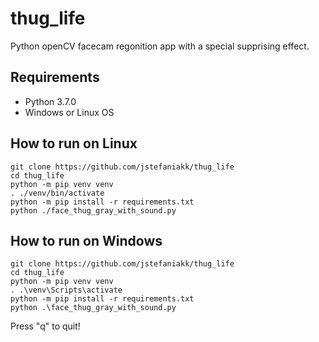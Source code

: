 # thug_life
Python openCV facecam regonition app with a special supprising effect. 

## Requirements
* Python 3.7.0
* Windows or Linux OS

## How to run on Linux
```
git clone https://github.com/jstefaniakk/thug_life
cd thug_life
python -m pip venv venv
. ./venv/bin/activate
python -m pip install -r requirements.txt
python ./face_thug_gray_with_sound.py
```

## How to run on Windows
```
git clone https://github.com/jstefaniakk/thug_life
cd thug_life
python -m pip venv venv
. .\venv\Scripts\activate
python -m pip install -r requirements.txt
python .\face_thug_gray_with_sound.py
```

Press "q" to quit!
